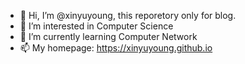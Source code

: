 - 👋 Hi, I’m @xinyuyoung, this reporetory only for blog.
- 👀 I’m interested in Computer Science
- 🌱 I’m currently learning Computer Network
- 📫 My homepage: https://xinyuyoung.github.io

<!---
xinyuyoung/xinyuyoung is a ✨ special ✨ repository because its `README.md` (this file) appears on your GitHub profile.
You can click the Preview link to take a look at your changes.
--->
